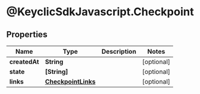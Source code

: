 # @KeyclicSdkJavascript.Checkpoint

## Properties
Name | Type | Description | Notes
------------ | ------------- | ------------- | -------------
**createdAt** | **String** |  | [optional] 
**state** | **[String]** |  | [optional] 
**links** | [**CheckpointLinks**](CheckpointLinks.md) |  | [optional] 


